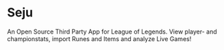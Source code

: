 # Seju
An Open Source Third Party App for League of Legends. View player- and championstats, import Runes and Items and analyze Live Games!
